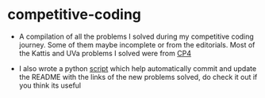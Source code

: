 # competitive-coding
- A compilation of all the problems I solved during my competitive coding journey. Some of them maybe incomplete or from the editorials. Most of the Kattis and UVa problems I solved were from [CP4](https://cpbook.net/)

- I also wrote a python [script](https://github.com/gnirmal1/competitive-coding/blob/main/commit.py) which help automatically commit and update the README with the links of the new problems solved, do check it out if you think its useful
